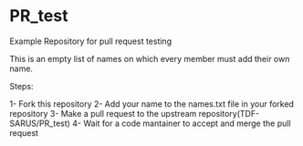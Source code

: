 # PR_test
Example Repository for pull request testing

This is an empty list of names on which every member must add their own name.

Steps:

1- Fork this repository
2- Add your name to the names.txt file in your forked repository
3- Make a pull request to the upstream repository(TDF-SARUS/PR_test)
4- Wait for a code mantainer to accept and merge the pull request
